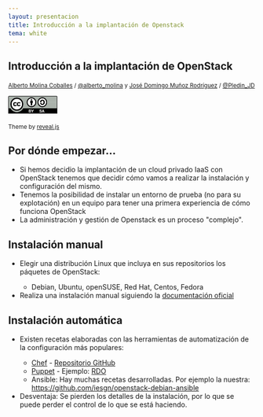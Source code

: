 ```yaml
---
layout: presentacion
title: Introducción a la implantación de Openstack
tema: white
---
```

<section>
  <h1>Introducción a la implantación de OpenStack</h1>
  <p>
    <small><a href="http://albertomolina.wordpress.com">Alberto Molina
	Coballes</a> / <a
			  href="http://twitter.com/alberto_molina">@alberto_molina</a> y <a
											    href="http://josedomingo.org">José Domingo Muñoz
	Rodríguez</a> / <a
			   href="http://twitter.com/Pledin_JD">@Pledin_JD</a> </small>
  </p>
  <p><small>
      <a href="http://creativecommons.org/licenses/by-sa/3.0/"><img src="../../img/cc_by_sa.png"
								    width="100px" border="0"/></a></small></p>
  <p><small>
      Theme
      by <a href="http://lab.hakim.se/reveal-js/#/">reveal.js</a>
    </small>
  </p>
</section>
<section>
  <h2>Por dónde empezar...</h2>
  <ul>
    <li>Si hemos decidio la implantación de un cloud privado IaaS con OpenStack tenemos que decidir cómo vamos a realizar la instalación y configuración del mismo.</li>
    <li>Tenemos la posibilidad de instalar un entorno de prueba (no para su explotación) en un equipo para tener una primera experiencia de cómo funciona OpenStack</li>
    <li>La administración y gestión de Openstack es un proceso "complejo".</li>
  </ul>
</section>

<section>
  <h2>Instalación manual</h2>
  <ul>
    <li>Elegir una distribución Linux que incluya en sus repositorios los páquetes de OpenStack:</li>
      <ul>
        <li>Debian, Ubuntu, openSUSE, Red Hat, Centos, Fedora</li>
      </ul>
    <li>Realiza una instalación manual siguiendo la <a href="http://docs.openstack.org/">documentación oficial</a></li>
  </ul>
</section>

<section>
  <h2>Instalación automática</h2>
  <ul>
    <li>Existen recetas elaboradas con las herramientas de automatización de la configuración más populares:</li>
      <ul>
        <li><a href="http://docs.opscode.com/openstack.html">Chef</a> - <a href="https://github.com/stackforge/openstack-chef-repo">Repositorio GitHub</a></li>
        <li><a href="http://github.com/puppetlabs/puppetlabs-openstack">Puppet</a> - Ejemplo: <a href="https://www.rdoproject.org/Main_Page">RDO</a> </li>
        <li>Ansible: Hay muchas recetas desarrolladas. Por ejemplo la nuestra: <a href="https://github.com/iesgn/openstack-debian-ansible">https://github.com/iesgn/openstack-debian-ansible</a></li>
      </ul>
    <li>Desventaja: Se pierden los detalles de la instalación, por lo que se puede perder el control de lo que se está haciendo.</li>
  </ul>
</section>

